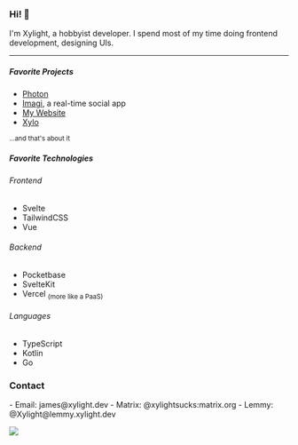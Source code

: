
<h3>Hi! 👋</h3>

I'm Xylight, a hobbyist developer. I spend most of my time doing frontend development, designing UIs.



---

<h5>Favorite Projects</h5>

- [Photon](https://phtn.app)
- [Imagi](https://imagi.xylight.dev), a real-time social app
- [My Website](https://xylight.dev)
- [Xylo](https://xylo.xylight.dev)

<sub>...and that's about it</sub>

<h5>Favorite Technologies</h5>

<h6>Frontend</h6>

- Svelte
- TailwindCSS
- Vue

<h6>Backend</h6>

- Pocketbase
- SvelteKit
- Vercel <sub>(more like a PaaS)</sub>

<h6>Languages</h6>

- TypeScript
- Kotlin
- Go

<h3>Contact</h3>
- Email: james@xylight.dev
- Matrix: @xylightsucks:matrix.org
- Lemmy: @Xylight@lemmy.xylight.dev

<a href="https://www.buymeacoffee.com/xylight"><img src="https://img.buymeacoffee.com/button-api/?text=Buy me a coffee&emoji=&slug=xylight&button_colour=FFDD00&font_colour=000000&font_family=Poppins&outline_colour=000000&coffee_colour=ffffff" /></a>
